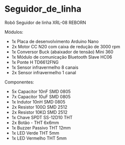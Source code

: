 # Seguidor_de_linha
Robô Seguidor de linha XRL-08 REBORN

Módulos:

- 1x Placa de desenvolvimento Arduino Nano
- 2x Motor CC N20 com caixa de redução de 3000 rpm
- 1x Conversor Buck (abaixador de tensão) Mini 360
- 1x Módulo de comunicação Bluetooth Slave HC06
- 1x Ponte H TD6612FNG
- 1x Sensor infravermelho 8 canais 
- 2x Sensor infravermelho 1 canal


Componentes:

- 5x Capacitor  10nF            SMD 0805
- 7x Capacitor  10uF            SMD 0805
- 1x Indutor    10nH            SMD 0805
- 2x Resistor   100Ω            SMD 2512
- 2x Resistor   10KΩ            SMD 2512
- 1x Chave SPDT SS-12D10        THT
- 2x Botão      -               THT 6x6mm
- 1x Buzzer     Passivo         THT 12mm
- 1x LED        Verde           THT 5mm
- 1x LED        Vermelho        THT 5mm
